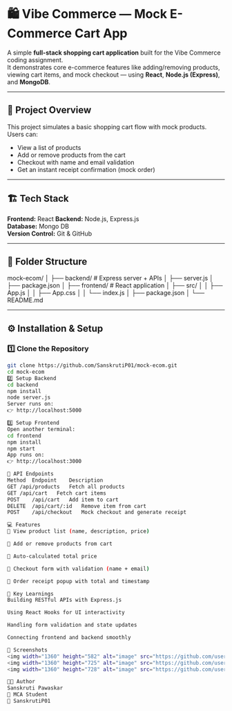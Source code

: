 # 🛍️ Vibe Commerce — Mock E-Commerce Cart App

A simple **full-stack shopping cart application** built for the Vibe Commerce coding assignment.  
It demonstrates core e-commerce features like adding/removing products, viewing cart items, and mock checkout — using **React**, **Node.js (Express)**, and **MongoDB**.

---

## 🚀 Project Overview

This project simulates a basic shopping cart flow with mock products.  
Users can:
- View a list of products
- Add or remove products from the cart
- Checkout with name and email validation
- Get an instant receipt confirmation (mock order)

---

## 🏗️ Tech Stack

**Frontend:** React 
**Backend:** Node.js, Express.js  
**Database:** Mongo DB  
**Version Control:** Git & GitHub

---

## 📁 Folder Structure

mock-ecom/
│
├── backend/ # Express server + APIs
│ ├── server.js
│ ├── package.json
│
├── frontend/ # React application
│ ├── src/
│ │ ├── App.js
│ │ ├── App.css
│ │ └── index.js
│ ├── package.json
│
└── README.md

---

## ⚙️ Installation & Setup

### 1️⃣ Clone the Repository
```bash
git clone https://github.com/SanskrutiP01/mock-ecom.git
cd mock-ecom
2️⃣ Setup Backend
cd backend
npm install
node server.js
Server runs on:
👉 http://localhost:5000

3️⃣ Setup Frontend
Open another terminal:
cd frontend
npm install
npm start
App runs on:
👉 http://localhost:3000

🔗 API Endpoints
Method	Endpoint	Description
GET	/api/products	Fetch all products
GET	/api/cart	Fetch cart items
POST	/api/cart	Add item to cart
DELETE	/api/cart/:id	Remove item from cart
POST	/api/checkout	Mock checkout and generate receipt

💻 Features
🧾 View product list (name, description, price)

🛒 Add or remove products from cart

💸 Auto-calculated total price

🧍 Checkout form with validation (name + email)

📄 Order receipt popup with total and timestamp

🧠 Key Learnings
Building RESTful APIs with Express.js

Using React Hooks for UI interactivity

Handling form validation and state updates

Connecting frontend and backend smoothly

📸 Screenshots
<img width="1360" height="582" alt="image" src="https://github.com/user-attachments/assets/b7de598c-6ec8-4ea8-a87d-d1c34b5f731d" />
<img width="1360" height="725" alt="image" src="https://github.com/user-attachments/assets/d8dec771-7473-4d8d-aa28-409346274965" />
<img width="1360" height="728" alt="image" src="https://github.com/user-attachments/assets/0ad9639c-3a05-44cf-aa5f-b9763606075a" />

👩‍💻 Author
Sanskruti Pawaskar
📍 MCA Student 
🔗 SanskrutiP01









